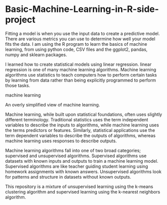 # Basic-Machine-Learning-in-R-side-project
Fitting a model is when you use the input data to create a predictive model. There are various metrics you can use to determine how well your model fits the data. I am using the R program to learn the basics of machine learning, from using python code, CSV files and the ggplot2, pandas, numpy and sklearn packages.

I learned how to create statistical models using linear regression. linear regression is one of many machine learning algorithms. Machine learning algorithms use statistics to teach computers how to perform certain tasks by learning from data rather than being explicitly programmed to perform those tasks.

machine learning

An overly simplified view of machine learning.

Machine learning, while built upon statistical foundations, often uses slightly different terminology. Traditional statistics uses the term independent variables to describe the inputs to algorithms, while machine learning uses the terms predictors or features. Similarly, statistical applications use the term dependent variables to describe the outputs of algorithms, whereas machine learning uses responses to describe outputs.

Machine learning algorithms fall into one of two broad categories; supervised and unsupervised algorithms. Supervised algorithms use datasets with known inputs and outputs to train a machine learning model. Supervised algorithms are like teacher guiding student learning using homework assignments with known answers. Unsupervised algorithms look for patterns and structure in datasets without known outputs.

This repository is a mixture of unsupervised learning using the k-means clustering algorithm and supervised learning using the k-nearest neighbors algorithm.

